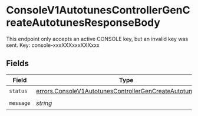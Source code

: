 # ConsoleV1AutotunesControllerGenCreateAutotunesResponseBody

This endpoint only accepts an active CONSOLE key, but an invalid key was sent. Key: console-xxxXXXxxxXXXxxx


## Fields

| Field                                                                                                                                      | Type                                                                                                                                       | Required                                                                                                                                   | Description                                                                                                                                |
| ------------------------------------------------------------------------------------------------------------------------------------------ | ------------------------------------------------------------------------------------------------------------------------------------------ | ------------------------------------------------------------------------------------------------------------------------------------------ | ------------------------------------------------------------------------------------------------------------------------------------------ |
| `status`                                                                                                                                   | [errors.ConsoleV1AutotunesControllerGenCreateAutotunesStatus](../../models/errors/consolev1autotunescontrollergencreateautotunesstatus.md) | :heavy_check_mark:                                                                                                                         | N/A                                                                                                                                        |
| `message`                                                                                                                                  | *string*                                                                                                                                   | :heavy_check_mark:                                                                                                                         | N/A                                                                                                                                        |
